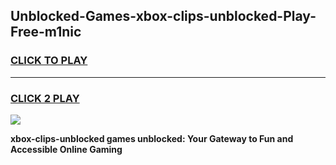 
## Unblocked-Games-xbox-clips-unblocked-Play-Free-m1nic
<h3>
<a href="https://premium76.site?title=xbox-clips-unblocked&ref=18A1">CLICK TO PLAY</a></h3>
<hr>

<h3>
<a href="https://premium76.site?title=xbox-clips-unblocked&ref=18A1">CLICK 2 PLAY</a>
  
</h3>

<a href="https://premium76.site?title=xbox-clips-unblocked&ref=18A1"><img src="https://clearcache.store/games.png"></a>


**xbox-clips-unblocked games unblocked: Your Gateway to Fun and Accessible Online Gaming**
